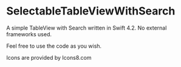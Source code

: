# SelectableTableViewWithSearch

A simple TableView with Search written in Swift 4.2. No external frameworks used.

Feel free to use the code as you wish.

Icons are provided by Icons8.com
